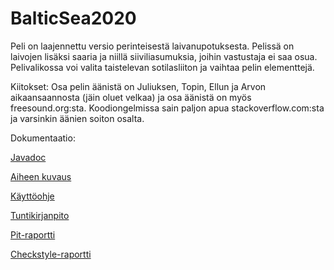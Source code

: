 ﻿# BalticSea2020

Peli on laajennettu versio perinteisestä laivanupotuksesta. Pelissä on laivojen lisäksi saaria ja niillä siiviliasumuksia, joihin vastustaja ei saa osua. Pelivalikossa voi valita taistelevan sotilasliiton ja vaihtaa pelin elementtejä.

Kiitokset: Osa pelin äänistä on Juliuksen, Topin, Ellun ja Arvon aikaansaannosta (jäin oluet velkaa) ja osa äänistä on myös freesound.org:sta. Koodiongelmissa sain paljon apua stackoverflow.com:sta ja varsinkin äänien soiton osalta.

Dokumentaatio:

[Javadoc](https://htmlpreview.github.io/?https://github.com/tuppatar/BalticSea2020/blob/master/javadoc/index.html)

[Aiheen kuvaus](dokumentaatio/aiheenKuvausJaRakenne.md)

[Käyttöohje](dokumentaatio/kayttoohjeet.md)

[Tuntikirjanpito](dokumentaatio/tuntikirjanpito.md)

[Pit-raportti](https://htmlpreview.github.io/?https://github.com/tuppatar/BalticSea2020/blob/master/dokumentaatio/pit-raportti/index.html)

[Checkstyle-raportti](https://htmlpreview.github.io/?https://github.com/tuppatar/BalticSea2020/blob/master/dokumentaatio/checkstyle-raportti/checkstyle.html)
